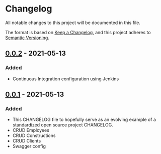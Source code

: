 # Changelog
All notable changes to this project will be documented in this file.

The format is based on [Keep a Changelog](https://keepachangelog.com/en/1.0.0/),
and this project adheres to [Semantic Versioning](https://semver.org/spec/v2.0.0.html).

## [0.0.2] - 2021-05-13
### Added
- Continuous Integration configuration using Jenkins

## [0.0.1] - 2021-05-13
### Added
- This CHANGELOG file to hopefully serve as an evolving example of a
  standardized open source project CHANGELOG.
- CRUD Employees
- CRUD Constructions
- CRUD Clients
- Swagger config

[0.0.2]: https://github.com/MalenaMoix/dan-ms-usuarios/releases/tag/v0.0.2
[0.0.1]: https://github.com/MalenaMoix/dan-ms-usuarios/releases/tag/v0.0.1
